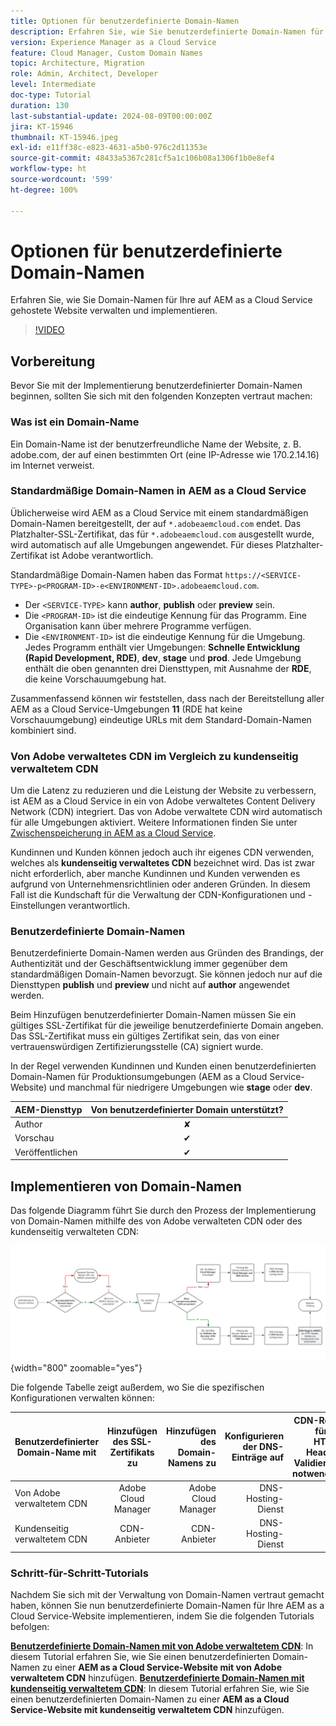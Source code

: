 ```yaml
---
title: Optionen für benutzerdefinierte Domain-Namen
description: Erfahren Sie, wie Sie benutzerdefinierte Domain-Namen für Ihre auf AEM as a Cloud Service gehostete Website verwalten und implementieren.
version: Experience Manager as a Cloud Service
feature: Cloud Manager, Custom Domain Names
topic: Architecture, Migration
role: Admin, Architect, Developer
level: Intermediate
doc-type: Tutorial
duration: 130
last-substantial-update: 2024-08-09T00:00:00Z
jira: KT-15946
thumbnail: KT-15946.jpeg
exl-id: e11ff38c-e823-4631-a5b0-976c2d11353e
source-git-commit: 48433a5367c281cf5a1c106b08a1306f1b0e8ef4
workflow-type: ht
source-wordcount: '599'
ht-degree: 100%

---
```


# Optionen für benutzerdefinierte Domain-Namen

Erfahren Sie, wie Sie Domain-Namen für Ihre auf AEM as a Cloud Service gehostete Website verwalten und implementieren.

>[!VIDEO](https://video.tv.adobe.com/v/3432632?quality=12&learn=on)

## Vorbereitung

Bevor Sie mit der Implementierung benutzerdefinierter Domain-Namen beginnen, sollten Sie sich mit den folgenden Konzepten vertraut machen:

### Was ist ein Domain-Name

Ein Domain-Name ist der benutzerfreundliche Name der Website, z. B. adobe.com, der auf einen bestimmten Ort (eine IP-Adresse wie 170.2.14.16) im Internet verweist.

### Standardmäßige Domain-Namen in AEM as a Cloud Service

Üblicherweise wird AEM as a Cloud Service mit einem standardmäßigen Domain-Namen bereitgestellt, der auf `*.adobeaemcloud.com` endet. Das Platzhalter-SSL-Zertifikat, das für `*.adobeaemcloud.com` ausgestellt wurde, wird automatisch auf alle Umgebungen angewendet. Für dieses Platzhalter-Zertifikat ist Adobe verantwortlich.

Standardmäßige Domain-Namen haben das Format `https://<SERVICE-TYPE>-p<PROGRAM-ID>-e<ENVIRONMENT-ID>.adobeaemcloud.com`.

- Der `<SERVICE-TYPE>` kann **author**, **publish** oder **preview** sein.
- Die `<PROGRAM-ID>` ist die eindeutige Kennung für das Programm. Eine Organisation kann über mehrere Programme verfügen.
- Die `<ENVIRONMENT-ID>` ist die eindeutige Kennung für die Umgebung. Jedes Programm enthält vier Umgebungen: **Schnelle Entwicklung (Rapid Development, RDE)**, **dev**, **stage** und **prod**. Jede Umgebung enthält die oben genannten drei Diensttypen, mit Ausnahme der **RDE**, die keine Vorschauumgebung hat.

Zusammenfassend können wir feststellen, dass nach der Bereitstellung aller AEM as a Cloud Service-Umgebungen **11** (RDE hat keine Vorschauumgebung) eindeutige URLs mit dem Standard-Domain-Namen kombiniert sind.

### Von Adobe verwaltetes CDN im Vergleich zu kundenseitig verwaltetem CDN

Um die Latenz zu reduzieren und die Leistung der Website zu verbessern, ist AEM as a Cloud Service in ein von Adobe verwaltetes Content Delivery Network (CDN) integriert. Das von Adobe verwaltete CDN wird automatisch für alle Umgebungen aktiviert. Weitere Informationen finden Sie unter [Zwischenspeicherung in AEM as a Cloud Service](../caching/overview.md).

Kundinnen und Kunden können jedoch auch ihr eigenes CDN verwenden, welches als **kundenseitig verwaltetes CDN** bezeichnet wird. Das ist zwar nicht erforderlich, aber manche Kundinnen und Kunden verwenden es aufgrund von Unternehmensrichtlinien oder anderen Gründen. In diesem Fall ist die Kundschaft für die Verwaltung der CDN-Konfigurationen und -Einstellungen verantwortlich.

### Benutzerdefinierte Domain-Namen

Benutzerdefinierte Domain-Namen werden aus Gründen des Brandings, der Authentizität und der Geschäftsentwicklung immer gegenüber dem standardmäßigen Domain-Namen bevorzugt. Sie können jedoch nur auf die Diensttypen **publish** und **preview** und nicht auf **author** angewendet werden.

Beim Hinzufügen benutzerdefinierter Domain-Namen müssen Sie ein gültiges SSL-Zertifikat für die jeweilige benutzerdefinierte Domain angeben. Das SSL-Zertifikat muss ein gültiges Zertifikat sein, das von einer vertrauenswürdigen Zertifizierungsstelle (CA) signiert wurde.

In der Regel verwenden Kundinnen und Kunden einen benutzerdefinierten Domain-Namen für Produktionsumgebungen (AEM as a Cloud Service-Website) und manchmal für niedrigere Umgebungen wie **stage** oder **dev**.

| AEM-Diensttyp | Von benutzerdefinierter Domain unterstützt? |
|---------------------|:-----------------------:|
| Author | ✘ |
| Vorschau | ✔ |
| Veröffentlichen | ✔ |

## Implementieren von Domain-Namen

Das folgende Diagramm führt Sie durch den Prozess der Implementierung von Domain-Namen mithilfe des von Adobe verwalteten CDN oder des kundenseitig verwalteten CDN:

![Diagramm der Verwaltung von Domain-Namen](./assets/domain-name-management-flowchart.png){width="800" zoomable="yes"}

Die folgende Tabelle zeigt außerdem, wo Sie die spezifischen Konfigurationen verwalten können:

| Benutzerdefinierter Domain-Name mit | Hinzufügen des SSL-Zertifikats zu | Hinzufügen des Domain-Namens zu | Konfigurieren der DNS-Einträge auf | CDN-Regel für die HTTP-Header-Validierung notwendig? |
|---------------------|:-----------------------:|-----------------------:|-----------------------:|-----------------------:|
| Von Adobe verwaltetem CDN | Adobe Cloud Manager | Adobe Cloud Manager | DNS-Hosting-Dienst | ✘ |
| Kundenseitig verwaltetem CDN | CDN-Anbieter | CDN-Anbieter | DNS-Hosting-Dienst | ✔ |

### Schritt-für-Schritt-Tutorials

Nachdem Sie sich mit der Verwaltung von Domain-Namen vertraut gemacht haben, können Sie nun benutzerdefinierte Domain-Namen für Ihre AEM as a Cloud Service-Website implementieren, indem Sie die folgenden Tutorials befolgen:

**[Benutzerdefinierte Domain-Namen mit von Adobe verwaltetem CDN](./custom-domain-name-with-adobe-managed-cdn.md)**: In diesem Tutorial erfahren Sie, wie Sie einen benutzerdefinierten Domain-Namen zu einer **AEM as a Cloud Service-Website mit von Adobe verwaltetem CDN** hinzufügen.
**[Benutzerdefinierte Domain-Namen mit kundenseitig verwaltetem CDN](./custom-domain-names-with-customer-managed-cdn.md)**: In diesem Tutorial erfahren Sie, wie Sie einen benutzerdefinierten Domain-Namen zu einer **AEM as a Cloud Service-Website mit kundenseitig verwaltetem CDN** hinzufügen.
